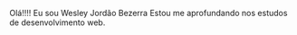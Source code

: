 Olá!!!!
Eu sou Wesley Jordão Bezerra
Estou me aprofundando nos estudos de desenvolvimento web. 


<!---
jordaowb/jordaowb is a ✨ special ✨ repository because its `README.md` (this file) appears on your GitHub profile.
You can click the Preview link to take a look at your changes.
--->
